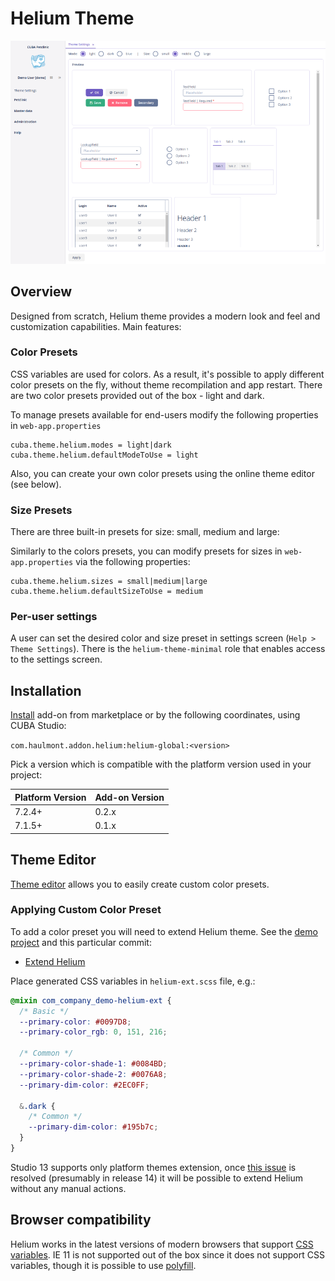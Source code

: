 # Helium Theme

![teaser](img/teaser.png)

## Overview

Designed from scratch, Helium theme provides a modern look and feel and customization capabilities. Main features:

### Color Presets

CSS variables are used for colors. As a result, it's possible to apply different color presets on the fly, 
without theme recompilation and app restart. There are two color presets provided out of the box - light and dark.

To manage presets available for end-users modify the following properties in `web-app.properties`
```
cuba.theme.helium.modes = light|dark
cuba.theme.helium.defaultModeToUse = light
```
Also, you can create your own color presets using the online theme editor (see below).

### Size Presets

There are three built-in presets for size: small, medium and large:

Similarly to the colors presets, you can modify presets for sizes in `web-app.properties` via the following properties:
```
cuba.theme.helium.sizes = small|medium|large
cuba.theme.helium.defaultSizeToUse = medium
```

### Per-user settings

A user can set the desired color and size preset in settings screen (`Help > Theme Settings`). There is the `helium-theme-minimal` role that enables access to the settings screen.

## Installation

[Install](https://doc.cuba-platform.com/studio/) add-on from marketplace or by the following coordinates, using CUBA Studio:

`com.haulmont.addon.helium:helium-global:<version>`

Pick a version which is compatible with the platform version used in your project:

| Platform Version | Add-on Version |
| ---------------- | -------------- |
| 7.2.4+           | 0.2.x          |
| 7.1.5+           | 0.1.x          |

## Theme Editor

[Theme editor](https://demo10.cuba-platform.com/helium-editor/) allows you to easily create custom color presets.

### Applying Custom Color Preset

To add a color preset you will need to extend Helium theme. See the [demo project](https://github.com/cuba-labs/helium-extension-demo)
and this particular commit:
 * [Extend Helium](https://github.com/cuba-labs/helium-extension-demo/commit/85ae53f7d07acaa31d1c737803ae2779b54f6ed7)

Place generated CSS variables in `helium-ext.scss` file, e.g.:

```scss
@mixin com_company_demo-helium-ext {
  /* Basic */
  --primary-color: #0097D8;
  --primary-color_rgb: 0, 151, 216;

  /* Common */
  --primary-color-shade-1: #0084BD;
  --primary-color-shade-2: #0076A8;
  --primary-dim-color: #2EC0FF;

  &.dark {
    /* Common */
    --primary-dim-color: #195b7c;
  }
}
``` 

Studio 13 supports only platform themes extension, once [this issue](https://youtrack.cuba-platform.com/issue/STUDIO-4474) is resolved (presumably in release 14)
it will be possible to extend Helium without any manual actions.


## Browser compatibility

Helium works in the latest versions of modern browsers that support [CSS variables](https://caniuse.com/#feat=css-variables).
IE 11 is not supported out of the box since it does not support CSS variables, though it is possible to use [polyfill](https://github.com/nuxodin/ie11CustomProperties).
